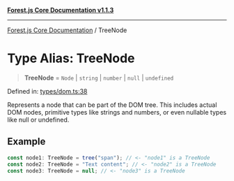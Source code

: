 [**Forest.js Core Documentation v1.1.3**](../README.md)

***

[Forest.js Core Documentation](../README.md) / TreeNode

# Type Alias: TreeNode

> **TreeNode** = `Node` \| `string` \| `number` \| `null` \| `undefined`

Defined in: [types/dom.ts:38](https://github.com/GrangbelrLurain/forest-js/blob/bdde5e53b4a2b124cb391dbc48a1becdc370cd3d/packages/core/src/types/dom.ts#L38)

Represents a node that can be part of the DOM tree.
This includes actual DOM nodes, primitive types like strings and numbers,
or even nullable types like null or undefined.

## Example

```ts
const node1: TreeNode = tree("span"); // <- "node1" is a TreeNode
const node2: TreeNode = "Text content"; // <- "node2" is a TreeNode
const node3: TreeNode = null; // <- "node3" is a TreeNode
```
